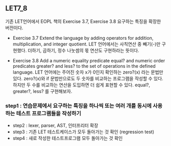 ## LET7_8

기존 LET언어에서 EOPL 책의 Exercise 3.7, Exercise 3.8 요구하는 특징을 확장한 버전이다.

- Exercise 3.7
Extend the language by adding operators for addition, multiplication, and integer quotient.
LET 언어에서는 사칙연산 중 빼기(-)만 구현했다. 더하기, 곱하기, 정수 나눗셈의 몫 연산도 구현하라는 뜻이다.

- Exercise 3.8
Add a numeric equality predicate equal? and numeric order predicates greater? and less? to the set of operations in the defined language.
LET 언어에는 주어진 숫자 x가 0인지 확인하는 zero?(x) 라는 문법만 있다. zero?(x)와 if 문법만으로도 두 숫자를 비교하는 프로그램을 작성할 수 있다. 하지만 두 수를 비교하는 연산을 도입하면 더 쉽게 표현할 수 있다. equal?, greater?, less? 를 구현해보자.


### step1 : 연습문제에서 요구하는 특징을 하나씩 또는 여러 개를 동시에 사용하는 테스트 프로그램들을 작성하기


- step2 : lexer, parser, AST, 인터프리터 확장
- step3 : 기존 LET 테스트케이스가 모두 돌아가는 것 확인 (regression test)
- step4 : 새로 작성한 테스트프로그램 모두 돌아가는 것 확인
